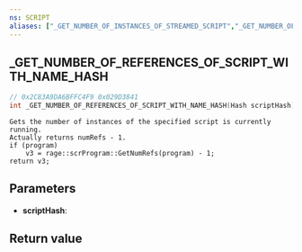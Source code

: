 ```yaml
---
ns: SCRIPT
aliases: ["_GET_NUMBER_OF_INSTANCES_OF_STREAMED_SCRIPT","_GET_NUMBER_OF_INSTANCES_OF_SCRIPT_WITH_NAME_HASH"]
---
```

## _GET_NUMBER_OF_REFERENCES_OF_SCRIPT_WITH_NAME_HASH

```c
// 0x2C83A9DA6BFFC4F9 0x029D3841
int _GET_NUMBER_OF_REFERENCES_OF_SCRIPT_WITH_NAME_HASH(Hash scriptHash);
```

```
Gets the number of instances of the specified script is currently running.
Actually returns numRefs - 1.
if (program)
	v3 = rage::scrProgram::GetNumRefs(program) - 1;
return v3;
```

## Parameters
* **scriptHash**: 

## Return value
